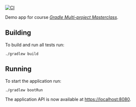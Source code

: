 [![CI](https://github.com/tkgregory/gradle-multi-project-masterclass/actions/workflows/gradle.yml/badge.svg)](https://github.com/tkgregory/gradle-multi-project-masterclass/actions/workflows/gradle.yml)

Demo app for course *[Gradle Multi-project Masterclass](https://learn.tomgregory.com/courses/gradle-multi-project-masterclass)*.

## Building

To build and run all tests run:

`./gradlew build`

## Running

To start the application run:

`./gradlew bootRun`

The application API is now available at [https://localhost:8080](https://localhost:8080).
